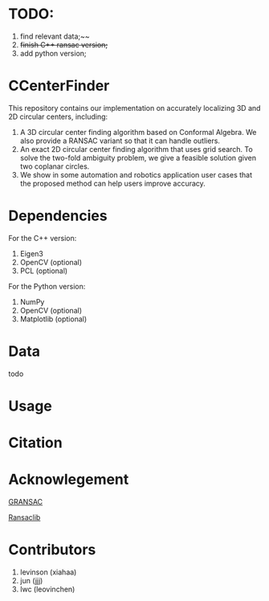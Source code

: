 # TODO:
1. find relevant data;~~
2. ~~finish C++ ransac version;~~
3. add python version;

# CCenterFinder
This repository contains our implementation on accurately localizing 3D and 2D circular centers, including:

1. A 3D circular center finding algorithm based on Conformal Algebra. We also provide a RANSAC variant so that it can handle  outliers.
2. An exact 2D circular center finding algorithm that uses grid search. To solve the two-fold ambiguity problem, we give a feasible solution given two coplanar circles.
3. We show in some automation and robotics application user cases that the proposed method can help users improve accuracy.

# Dependencies
For the C++ version:
1. Eigen3
2. OpenCV (optional)
3. PCL (optional)

For the Python version:
1. NumPy
2. OpenCV (optional)
3. Matplotlib (optional)

# Data
todo

# Usage

# Citation

# Acknowlegement 

[GRANSAC](https://github.com/drsrinathsridhar/GRANSAC/tree/master)

[Ransaclib](https://github.com/tsattler/RansacLib/tree/master)

# Contributors
1. levinson (xiahaa)
2. jun (jjj)
3. lwc (leovinchen)
